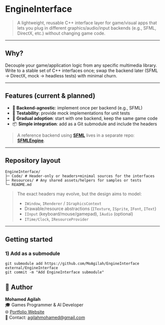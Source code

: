 # EngineInterface

> A lightweight, reusable C++ interface layer for game/visual apps that lets you plug in different graphics/audio/input backends (e.g., SFML, DirectX, etc.) without changing game code.

---

## Why?

Decouple your game/application logic from any specific multimedia library. Write to a stable set of C++ interfaces once; swap the backend later (SFML → DirectX, mock → headless tests) with minimal churn.

---

## Features (current & planned)

- 🔌 **Backend-agnostic**: implement once per backend (e.g., SFML)  
- 🧪 **Testability**: provide mock implementations for unit tests  
- 🧰 **Gradual adoption**: start with one backend, keep the same game code  
- 📦 **Simple integration**: add as a Git submodule and include the headers  

> A reference backend using **[SFML](https://www.sfml-dev.org/)** lives in a separate repo: [**SFMLEngine**](https://github.com/MoAgilah/SFMLEngine).

---

## Repository layout
```
EngineInterface/
├─ Code/ # Header-only or headers+minimal sources for the interfaces
├─ Resources/ # Any shared assets/helpers for samples or tests
└─ README.md
```

> The exact headers may evolve, but the design aims to model:
> - `IWindow`, `IRenderer` / `IGraphicsContext`
> - Drawable/resource abstractions (`ITexture`, `ISprite`, `IFont`, `IText`)
> - `IInput` (keyboard/mouse/gamepad), `IAudio` (optional)
> - `ITime/Clock`, `IResourceProvider`

---

## Getting started

### 1) Add as a submodule

```
git submodule add https://github.com/MoAgilah/EngineInterface external/EngineInterface
git commit -m "Add EngineInterface submodule"
```

## 👤 Author
**Mohamed Agilah**  
🎓 Games Programmer & AI Developer  
🌐 [Portfolio Website](https://moagilah.com/)  
📧 Contact: agilahmohamed@gmail.com  
